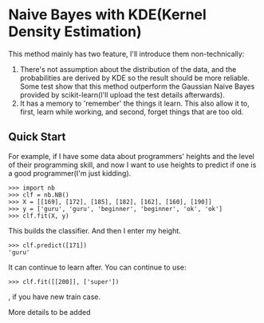 Naive Bayes with KDE(Kernel Density Estimation)
===============================================

This method mainly has two feature, I'll introduce them non-technically:

1. There's not assumption about the distribution of the data, and the probabilities are derived by KDE so the result should be more reliable. Some test show that this method outperform the Gaussian Naive Bayes provided by scikit-learn(I'll upload the test details afterwards).
2. It has a memory to 'remember' the things it learn. This also allow it to, first, learn while working, and second, forget things that are too old.

Quick Start
------------

For example, if I have some data about programmers' heights and the level of their programming skill, and now I want to use heights to predict if one is a good programmer(I'm just kidding).

    >>> import nb
    >>> clf = nb.NB()
    >>> X = [[169], [172], [185], [182], [162], [160], [190]]
    >>> y = ['guru', 'guru', 'beginner', 'beginner', 'ok', 'ok']
    >>> clf.fit(X, y)

This builds the classifier. And then I enter my height.

    >>> clf.predict([171])
    'guru'

It can continue to learn after. You can continue to use:

    >>> clf.fit([[200]], ['super'])

, if you have new train case.

More details to be added

